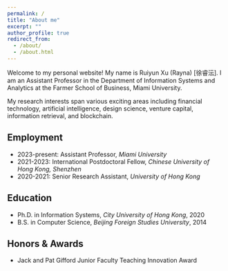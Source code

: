 ```yaml
---
permalink: /
title: "About me"
excerpt: ""
author_profile: true
redirect_from: 
  - /about/
  - /about.html
---
```

Welcome to my personal website! My name is Ruiyun Xu (Rayna) [徐睿沄]. I am an Assistant Professor in the Department of Information Systems and Analytics at the Farmer School of Business, Miami University.

My research interests span various exciting areas including financial technology, artificial intelligence, design science, venture capital, information retrieval, and blockchain.

## Employment
* 2023-present: Assistant Professor, *Miami University*
* 2021-2023: International Postdoctoral Fellow, *Chinese University of Hong Kong, Shenzhen*
* 2020-2021: Senior Research Assistant, *University of Hong Kong*

## Education
* Ph.D. in Information Systems, *City University of Hong Kong*, 2020
* B.S. in Computer Science, *Beijing Foreign Studies University*, 2014

## Honors & Awards
* Jack and Pat Gifford Junior Faculty Teaching Innovation Award